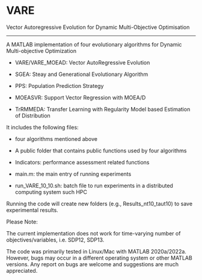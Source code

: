 # VARE
Vector Autoregressive Evolution for Dynamic Multi-Objective Optimisation

---------------------------------------
A MATLAB implementation of four evolutionary algorithms for Dynamic Multi-objective Optimization

- VARE/VARE_MOEAD: Vector AutoRegressive Evolution

- SGEA: Steay and Generational Evolutionary Algorithm

- PPS: Population Prediction Strategy

- MOEASVR: Support Vector Regression with MOEA/D

- TrRMMEDA: Transfer Learning with Regularity Model based Estimation of Distribution

It includes the following files:

- four algorithms mentioned above

- A public folder that contains public functions used by four algorithms

- Indicators: performance assessment related functions

- main.m: the main entry of running experiments

- run_VARE_10_10.sh: batch file to run experiments in a distributed computing system such HPC

Running the code will create new folders (e.g., Results_nt10_taut10) to save experimental results.

Please Note: 

The current implementation does not work for time-varying number of objectives/variables, i.e. SDP12, SDP13. 

The code was primarily tested in Linux/Mac with MATLAB 2020a/2022a. However, bugs may occur in a different operating system or other MATLAB versions. Any report on bugs are welcome and suggestions are much appreciated.
